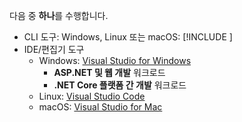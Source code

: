 다음 중 **하나**를 수행합니다.

* CLI 도구: Windows, Linux 또는 macOS: [!INCLUDE [](~/includes/net-core-sdk-download-link.md)]
* IDE/편집기 도구
  * Windows: [Visual Studio for Windows](https://www.microsoft.com/net/download/windows)
    * **ASP.NET 및 웹 개발** 워크로드
    * **.NET Core 플랫폼 간 개발** 워크로드
  * Linux: [Visual Studio Code](https://www.microsoft.com/net/download/linux)
  * macOS: [Visual Studio for Mac](https://www.microsoft.com/net/download/macos)
